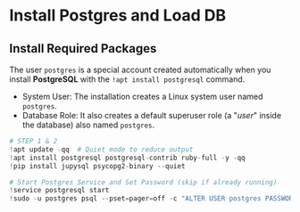 # Install Postgres and Load DB

## Install Required Packages

The user `postgres` is a special account created automatically when you install **PostgreSQL** with the `!apt install postgresql` command.
- System User: The installation creates a Linux system user named `postgres`.
- Database Role: It also creates a default superuser role (a "*user*" inside the database) also named `postgres`.

```python
# STEP 1 & 2
!apt update -qq  # Quiet mode to reduce output
!apt install postgresql postgresql-contrib ruby-full -y -qq
!pip install jupysql psycopg2-binary --quiet

# Start Postgres Service and Set Password (skip if already running)
!service postgresql start
!sudo -u postgres psql --pset=pager=off -c "ALTER USER postgres PASSWORD 'pg123';"
```
